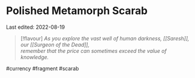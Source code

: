 # Polished Metamorph Scarab
Last edited: 2022-08-19

> [!flavour]
> *As you explore the vast well of human darkness, [[Saresh]], our [[Surgeon of the Dead]],  
remember that the price can sometimes exceed the value of knowledge.*


#currency #fragment #scarab